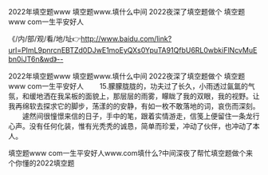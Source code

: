 2022年填空题www
填空题www.填什么中间
2022夜深了填空题做个
填空题www com一生平安好人


《/内/部/观/看/地/址👉http://www.baidu.com/link?url=PImL9pnrcnEBTZd0DJwE1moEyQXs0YpuTA91QfbU6RL0wbkiFlNcvMuEbn0iJT6n&wd》--

2022年填空题www
填空题www.填什么中间
2022夜深了填空题做个
填空题www com一生平安好人
　　15.朦朦胧胧的，功夫过了长久，小雨透过氤氲的气氛，和缓地洒在我呆板的面貌上，那层层的雨雾，矇眬了我的双眼，我的视野。让我再绵软去探求它的脚步，荡漾的的安静，有如一枚不敢落地的词，哀伤而深刻。
　　遽然间很憧憬来信的日子，手中的笔，跟着实情游走，信笺上便留住一条龙行心声。没有任何化装，惟有光秃秃的诚恳，简单而珍爱，冲动了伙伴，也冲动了本人。





填空题www com一生平安好人www.com填什么?中间深夜了帮忙填空题做个来个你懂的2022填空题
